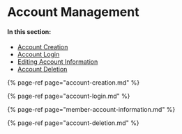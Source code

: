 # Account Management

#### 

#### In this section:

* [Account Creation](account-creation.md)
* [Account Login](account-login.md)
* [Editing Account Information](member-account-information.md)
* [Account Deletion](account-deletion.md)

{% page-ref page="account-creation.md" %}

{% page-ref page="account-login.md" %}

{% page-ref page="member-account-information.md" %}

{% page-ref page="account-deletion.md" %}

